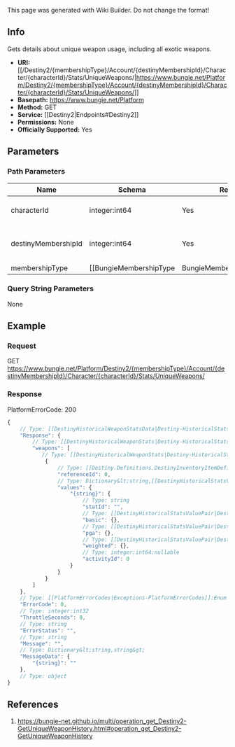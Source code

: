 <span class="wiki-builder">This page was generated with Wiki Builder. Do not change the format!</span>

## Info
Gets details about unique weapon usage, including all exotic weapons.

* **URI:** [[/Destiny2/{membershipType}/Account/{destinyMembershipId}/Character/{characterId}/Stats/UniqueWeapons/|https://www.bungie.net/Platform/Destiny2/{membershipType}/Account/{destinyMembershipId}/Character/{characterId}/Stats/UniqueWeapons/]]
* **Basepath:** https://www.bungie.net/Platform
* **Method:** GET
* **Service:** [[Destiny2|Endpoints#Destiny2]]
* **Permissions:** None
* **Officially Supported:** Yes

## Parameters
### Path Parameters
Name | Schema | Required | Description
---- | ------ | -------- | -----------
characterId | integer:int64 | Yes | The id of the character to retrieve.
destinyMembershipId | integer:int64 | Yes | The Destiny membershipId of the user to retrieve.
membershipType | [[BungieMembershipType|BungieMembershipType]]:Enum | Yes | A valid non-BungieNet membership type.

### Query String Parameters
None

## Example
### Request
GET https://www.bungie.net/Platform/Destiny2/{membershipType}/Account/{destinyMembershipId}/Character/{characterId}/Stats/UniqueWeapons/

### Response
PlatformErrorCode: 200
```javascript
{
    // Type: [[DestinyHistoricalWeaponStatsData|Destiny-HistoricalStats-DestinyHistoricalWeaponStatsData]]
    "Response": {
        // Type: [[DestinyHistoricalWeaponStats|Destiny-HistoricalStats-DestinyHistoricalWeaponStats]][]
        "weapons": [
           // Type: [[DestinyHistoricalWeaponStats|Destiny-HistoricalStats-DestinyHistoricalWeaponStats]]
            {
                // Type: [[Destiny.Definitions.DestinyInventoryItemDefinition|Destiny-Definitions-DestinyInventoryItemDefinition]]:integer:uint32
                "referenceId": 0,
                // Type: Dictionary&lt;string,[[DestinyHistoricalStatsValue|Destiny-HistoricalStats-DestinyHistoricalStatsValue]]&gt;
                "values": {
                    "{string}": {
                        // Type: string
                        "statId": "",
                        // Type: [[DestinyHistoricalStatsValuePair|Destiny-HistoricalStats-DestinyHistoricalStatsValuePair]]
                        "basic": {},
                        // Type: [[DestinyHistoricalStatsValuePair|Destiny-HistoricalStats-DestinyHistoricalStatsValuePair]]
                        "pga": {},
                        // Type: [[DestinyHistoricalStatsValuePair|Destiny-HistoricalStats-DestinyHistoricalStatsValuePair]]
                        "weighted": {},
                        // Type: integer:int64:nullable
                        "activityId": 0
                    }
                }
            }
        ]
    },
    // Type: [[PlatformErrorCodes|Exceptions-PlatformErrorCodes]]:Enum
    "ErrorCode": 0,
    // Type: integer:int32
    "ThrottleSeconds": 0,
    // Type: string
    "ErrorStatus": "",
    // Type: string
    "Message": "",
    // Type: Dictionary&lt;string,string&gt;
    "MessageData": {
        "{string}": ""
    },
    // Type: object
}

```

## References
1. https://bungie-net.github.io/multi/operation_get_Destiny2-GetUniqueWeaponHistory.html#operation_get_Destiny2-GetUniqueWeaponHistory
